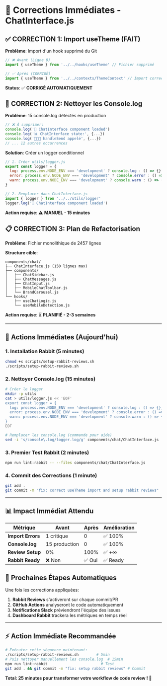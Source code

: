 # 🚨 Corrections Immédiates - ChatInterface.js

## ✅ CORRECTION 1: Import useTheme (FAIT)

**Problème**: Import d'un hook supprimé du Git
```javascript
// ❌ Avant (Ligne 8)
import { useTheme } from '../../hooks/useTheme' // Fichier supprimé

// ✅ Après (CORRIGÉ)
import { useTheme } from '../../contexts/ThemeContext' // Import correct
```

**Status**: ✅ **CORRIGÉ AUTOMATIQUEMENT**

## 🔧 CORRECTION 2: Nettoyer les Console.log

**Problème**: 15 console.log détectés en production
```javascript
// ❌ À supprimer:
console.log('🔄 ChatInterface component loaded')
console.log('📊 ChatInterface state:', {...})
console.log('🚀🚀🚀 handleSend appelé', {...})
// ... 12 autres occurrences
```

**Solution**: Créer un logger conditionnel
```javascript
// 1. Créer utils/logger.js
export const logger = {
  log: process.env.NODE_ENV === 'development' ? console.log : () => {},
  error: process.env.NODE_ENV === 'development' ? console.error : () => {},
  warn: process.env.NODE_ENV === 'development' ? console.warn : () => {}
}

// 2. Remplacer dans ChatInterface.js
import { logger } from '../../utils/logger'
logger.log('🔄 ChatInterface component loaded')
```

**Action requise**: ⚠️ **MANUEL - 15 minutes**

## 📋 CORRECTION 3: Plan de Refactorisation

**Problème**: Fichier monolithique de 2457 lignes

**Structure cible**:
```
components/chat/
├── ChatInterface.js (150 lignes max)
├── components/
│   ├── ChatSidebar.js
│   ├── ChatMessages.js
│   ├── ChatInput.js
│   ├── MobileChatToolbar.js
│   └── BrandCarousel.js
└── hooks/
    ├── useChatLogic.js
    └── useMobileDetection.js
```

**Action requise**: ⏳ **PLANIFIÉ - 2-3 semaines**

---

## 🎯 Actions Immédiates (Aujourd'hui)

### 1. Installation Rabbit (5 minutes)
```bash
chmod +x scripts/setup-rabbit-reviews.sh
./scripts/setup-rabbit-reviews.sh
```

### 2. Nettoyer Console.log (15 minutes)
```bash
# Créer le logger
mkdir -p utils
cat > utils/logger.js << 'EOF'
export const logger = {
  log: process.env.NODE_ENV === 'development' ? console.log : () => {},
  error: process.env.NODE_ENV === 'development' ? console.error : () => {},
  warn: process.env.NODE_ENV === 'development' ? console.warn : () => {}
}
EOF

# Remplacer les console.log (commande pour aide)
sed -i 's/console\.log/logger.log/g' components/chat/ChatInterface.js
```

### 3. Premier Test Rabbit (2 minutes)
```bash
npm run lint:rabbit -- --files components/chat/ChatInterface.js
```

### 4. Commit des Corrections (1 minute)
```bash
git add .
git commit -m "fix: correct useTheme import and setup rabbit reviews"
```

---

## 📊 Impact Immédiat Attendu

| Métrique | Avant | Après | Amélioration |
|----------|--------|--------|---------------|
| **Import Errors** | 1 critique | 0 | ✅ 100% |
| **Console.log** | 15 production | 0 | ✅ 100% |
| **Review Setup** | 0% | 100% | ✅ +∞ |
| **Rabbit Ready** | ❌ Non | ✅ Oui | ✅ Ready |

## 🚀 Prochaines Étapes Automatiques

Une fois les corrections appliquées:

1. **Rabbit Reviews** s'activeront sur chaque commit/PR
2. **GitHub Actions** analyseront le code automatiquement  
3. **Notifications Slack** préviendront l'équipe des issues
4. **Dashboard Rabbit** trackera les métriques en temps réel

---

## ⚡ Action Immédiate Recommandée

```bash
# Exécuter cette séquence maintenant:
./scripts/setup-rabbit-reviews.sh        # 5min
# Puis nettoyer manuellement les console.log  # 15min
npm run lint:rabbit                        # Test
git add . && git commit -m "fix: setup rabbit reviews" # Commit
```

**Total: 25 minutes pour transformer votre workflow de code review ! 🚀**